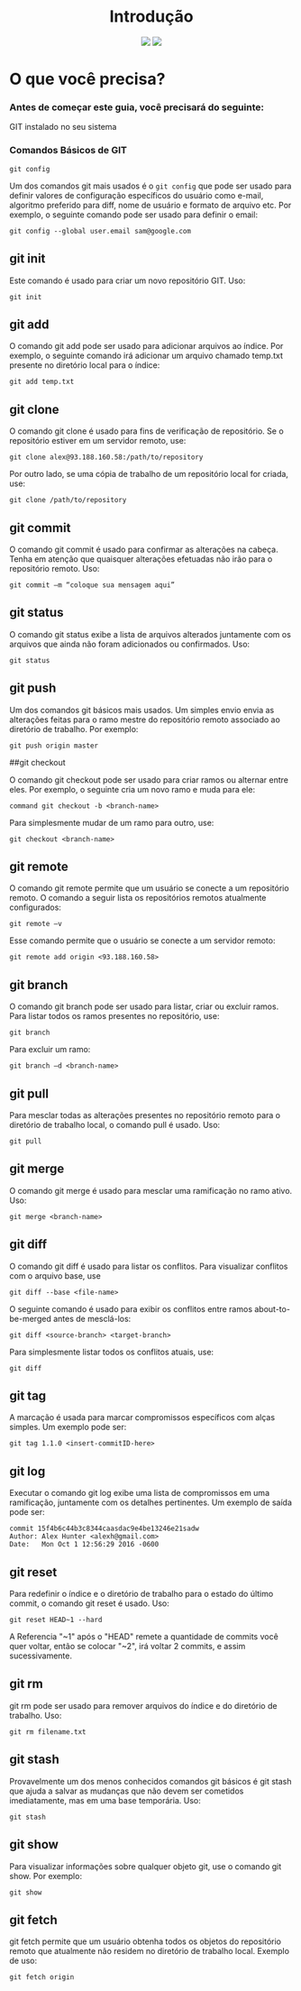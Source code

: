 <div align="center">
  <h1>Introdução</h1>
  
<img src="https://img.shields.io/badge/GIT-E44C30?style=for-the-badge&logo=git&logoColor=white"> 

<img src="https://img.shields.io/badge/GitHub-100000?style=for-the-badge&logo=github&logoColor=white">

</div>


# O que você precisa?
### Antes de começar este guia, você precisará do seguinte:

GIT instalado no seu sistema

### Comandos Básicos de GIT
    git config

Um dos comandos git mais usados é o `git config` que pode ser usado para definir valores de configuração específicos do usuário como e-mail, algoritmo preferido para diff, nome de usuário e formato de arquivo etc. Por exemplo, o seguinte comando pode ser usado para definir o email:

    git config --global user.email sam@google.com
    
## git init

Este comando é usado para criar um novo repositório GIT. Uso:

    git init
    
## git add

O comando git add pode ser usado para adicionar arquivos ao índice. Por exemplo, o seguinte comando irá adicionar um arquivo chamado temp.txt presente no diretório local para o índice:

    git add temp.txt

## git clone

O comando git clone é usado para fins de verificação de repositório. Se o repositório estiver em um servidor remoto, use:

    git clone alex@93.188.160.58:/path/to/repository

Por outro lado, se uma cópia de trabalho de um repositório local for criada, use:

    git clone /path/to/repository
    
## git commit

O comando git commit é usado para confirmar as alterações na cabeça. Tenha em atenção que quaisquer alterações efetuadas não irão para o repositório remoto. Uso:

    git commit –m “coloque sua mensagem aqui”
    
## git status

O comando git status exibe a lista de arquivos alterados juntamente com os arquivos que ainda não foram adicionados ou confirmados. Uso:

    git status

## git push 

Um dos comandos git básicos mais usados. Um simples envio envia as alterações feitas para o ramo mestre do repositório remoto associado ao diretório de trabalho. Por exemplo:

    git push origin master

##git checkout

O comando git checkout pode ser usado para criar ramos ou alternar entre eles. Por exemplo, o seguinte cria um novo ramo e muda para ele:

    command git checkout -b <branch-name>
  
Para simplesmente mudar de um ramo para outro, use:

    git checkout <branch-name>
    
## git remote

O comando git remote permite que um usuário se conecte a um repositório remoto. O comando a seguir lista os repositórios remotos atualmente configurados:

    git remote –v
Esse comando permite que o usuário se conecte a um servidor remoto:

    git remote add origin <93.188.160.58>
        
## git branch

O comando git branch pode ser usado para listar, criar ou excluir ramos. Para listar todos os ramos presentes no repositório, use:

    git branch
   
Para excluir um ramo:

    git branch –d <branch-name>
    
## git pull

Para mesclar todas as alterações presentes no repositório remoto para o diretório de trabalho local, o comando pull é usado. Uso:

    git pull
    
## git merge

O comando git merge é usado para mesclar uma ramificação no ramo ativo. Uso:

    git merge <branch-name>
    
## git diff

O comando git diff é usado para listar os conflitos. Para visualizar conflitos com o arquivo base, use

    git diff --base <file-name>
    
O seguinte comando é usado para exibir os conflitos entre ramos about-to-be-merged antes de mesclá-los:

    git diff <source-branch> <target-branch>
Para simplesmente listar todos os conflitos atuais, use:

    git diff
    
## git tag

A marcação é usada para marcar compromissos específicos com alças simples. Um exemplo pode ser:

    git tag 1.1.0 <insert-commitID-here>
    
## git log

Executar o comando git log exibe uma lista de compromissos em uma ramificação, juntamente com os detalhes pertinentes. Um exemplo de saída pode ser:

    commit 15f4b6c44b3c8344caasdac9e4be13246e21sadw
    Author: Alex Hunter <alexh@gmail.com>
    Date:   Mon Oct 1 12:56:29 2016 -0600
    
## git reset

Para redefinir o índice e o diretório de trabalho para o estado do último commit, o comando git reset é usado. Uso:

    git reset HEAD~1 --hard
    
A Referencia "~1" após o "HEAD" remete a quantidade de commits você quer voltar, então se colocar "~2", irá voltar 2 commits, e assim sucessivamente. 
    
## git rm

git rm pode ser usado para remover arquivos do índice e do diretório de trabalho. Uso:

    git rm filename.txt
    
## git stash

Provavelmente um dos menos conhecidos comandos git básicos é git stash que ajuda a salvar as mudanças que não devem ser cometidos imediatamente, mas em uma base temporária. Uso:

    git stash
    
## git show

Para visualizar informações sobre qualquer objeto git, use o comando git show. Por exemplo:

    git show
    
## git fetch

git fetch permite que um usuário obtenha todos os objetos do repositório remoto que atualmente não residem no diretório de trabalho local. Exemplo de uso:

    git fetch origin
